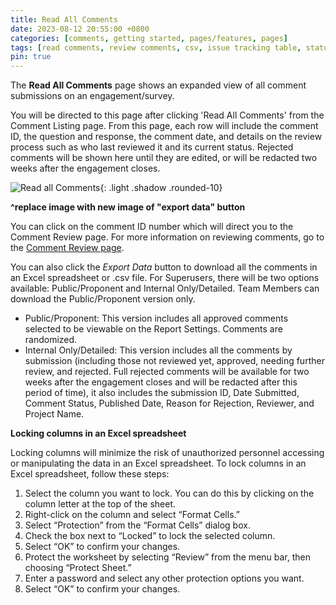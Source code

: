 ```yaml
---
title: Read All Comments
date: 2023-08-12 20:55:00 +0800
categories: [comments, getting started, pages/features, pages]
tags: [read comments, review comments, csv, issue tracking table, status]
pin: true
---
```

The **Read All Comments** page shows an expanded view of all comment submissions on an engagement/survey. 

You will be directed to this page after clicking 'Read All Comments' from the Comment Listing page. From this page, each row will include the comment ID, the question and response, the comment date, and details on the review process such as who last reviewed it and its current status. Rejected comments will be shown here until they are edited, or will be redacted two weeks after the engagement closes.

![Read all Comments](/assets/UserGuideImages/Images/read-all-comments/comment-review-page.png){: .light .shadow .rounded-10}

**^replace image with new image of "export data" button**

You can click on the comment ID number which will direct you to the Comment Review page. For more information on reviewing comments, go to the [Comment Review page](/met-guide/posts/comment-review-page/). 

You can also click the *Export Data* button to download all the comments in an Excel spreadsheet or .csv file. For Superusers, there will be two options available: Public/Proponent and Internal Only/Detailed. Team Members can download the Public/Proponent version only.

- Public/Proponent: This version includes all approved comments selected to be viewable on the Report Settings. Comments are randomized.
- Internal Only/Detailed: This version includes all the comments by submission (including those not reviewed yet, approved, needing further review, and rejected. Full rejected comments will be available for two weeks after the engagement closes and will be redacted after this period of time), it also includes the submission ID, Date Submitted, Comment Status, Published Date, Reason for Rejection, Reviewer, and Project Name.

**Locking columns in an Excel spreadsheet**  

Locking columns will minimize the risk of unauthorized personnel accessing or manipulating the data in an Excel spreadsheet. To lock columns in an Excel spreadsheet, follow these steps:
1. Select the column you want to lock. You can do this by clicking on the column letter at the top of the sheet.
2. Right-click on the column and select “Format Cells.”
3. Select “Protection” from the “Format Cells” dialog box.
4. Check the box next to “Locked” to lock the selected column.
5. Select “OK” to confirm your changes.
6. Protect the worksheet by selecting “Review” from the menu bar, then choosing “Protect Sheet.”
7. Enter a password and select any other protection options you want.
8. Select “OK” to confirm your changes.



